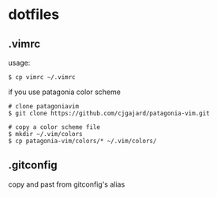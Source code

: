 # dotfiles

## .vimrc
usage:
```
$ cp vimrc ~/.vimrc
```

if you use patagonia color scheme
```
# clone patagoniavim
$ git clone https://github.com/cjgajard/patagonia-vim.git

# copy a color scheme file
$ mkdir ~/.vim/colors
$ cp patagonia-vim/colors/* ~/.vim/colors/
```

## .gitconfig
copy and past from gitconfig's alias

